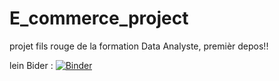# E_commerce_project
projet fils rouge de la formation Data Analyste, premièr depos!!

lein Bider :
[![Binder](https://mybinder.org/badge_logo.svg)](https://mybinder.org/v2/gh/thouaiba/E_commerce_project/HEAD)
